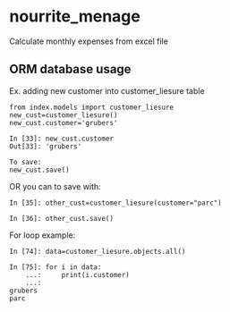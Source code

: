 # nourrite_menage
Calculate monthly expenses from excel file

## ORM database usage

Ex. adding new customer into customer_liesure table
```
from index.models import customer_liesure
new_cust=customer_liesure()
new_cust.customer='grubers'

In [33]: new_cust.customer
Out[33]: 'grubers'

To save:
new_cust.save()
```

OR you can to save with:
```
In [35]: other_cust=customer_liesure(customer="parc")

In [36]: other_cust.save() 
```
For loop example:
```
In [74]: data=customer_liesure.objects.all()

In [75]: for i in data:
    ...:     print(i.customer)
    ...: 
grubers
parc
```
